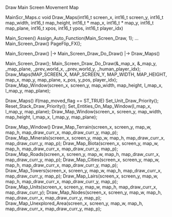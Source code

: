 


Draw Main Screen Movement Map




MainScr_Maps.c
void Draw_Maps(int16_t screen_x, int16_t screen_y, int16_t map_width, int16_t map_height, int16_t * map_x, int16_t * map_y, int16_t map_plane, int16_t xpos, int16_t ypos, int16_t player_idx)


Main_Screen()
    Assign_Auto_Function(Main_Screen_Draw, 1);
    ...
    Main_Screen_Draw()
    PageFlip_FX();


Main_Screen_Draw()
    |-> Main_Screen_Draw_Do_Draw()
        |-> Draw_Maps()



Main_Screen_Draw();
    Main_Screen_Draw_Do_Draw(&_map_x, &_map_y, _map_plane, _prev_world_x, _prev_world_y, _human_player_idx);
        Draw_Maps(MAP_SCREEN_X, MAP_SCREEN_Y, MAP_WIDTH, MAP_HEIGHT, map_x, map_y, map_plane, x_pos, y_pos, player_idx);
            Draw_Map_Window(screen_x, screen_y, map_width, map_height, l_map_x, l_map_y, map_plane);


Draw_Maps()
    if(map_moved_flag == ST_TRUE)
        Set_Unit_Draw_Priority();
        Reset_Stack_Draw_Priority();
        Set_Entities_On_Map_Window(l_map_x, l_map_y, map_plane);
    Draw_Map_Window(screen_x, screen_y, map_width, map_height, l_map_x, l_map_y, map_plane);


Draw_Map_Window()
    Draw_Map_Terrain(screen_x, screen_y, map_w, map_h, map_draw_curr_x, map_draw_curr_y, map_p);
    Draw_Map_Minerals(screen_x, screen_y, map_w, map_h, map_draw_curr_x, map_draw_curr_y, map_p);
    Draw_Map_Biota(screen_x, screen_y, map_w, map_h, map_draw_curr_x, map_draw_curr_y, map_p);
    Draw_Map_Roads(screen_x, screen_y, map_w, map_h, map_draw_curr_x, map_draw_curr_y, map_p);
    Draw_Map_Cities(screen_x, screen_y, map_w, map_h, map_draw_curr_x, map_draw_curr_y, map_p);
    Draw_Map_Towers(screen_x, screen_y, map_w, map_h, map_draw_curr_x, map_draw_curr_y, map_p);
    Draw_Map_Lairs(screen_x, screen_y, map_w, map_h, map_draw_curr_x, map_draw_curr_y, map_p);
    Draw_Map_Units(screen_x, screen_y, map_w, map_h, map_draw_curr_x, map_draw_curr_y);
    Draw_Map_Nodes(screen_x, screen_y, map_w, map_h, map_draw_curr_x, map_draw_curr_y, map_p);
    Draw_Map_Unexplored_Area(screen_x, screen_y, map_w, map_h, map_draw_curr_x, map_draw_curr_y, map_p);
